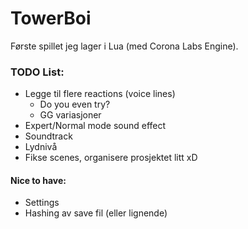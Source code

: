 # TowerBoi
Første spillet jeg lager i Lua (med Corona Labs Engine).


### TODO List:
* Legge til flere reactions (voice lines)
  - Do you even try?
  - GG variasjoner
* Expert/Normal mode sound effect
* Soundtrack
* Lydnivå
* Fikse scenes, organisere prosjektet litt xD

#### Nice to have:
* Settings
* Hashing av save fil (eller lignende)
